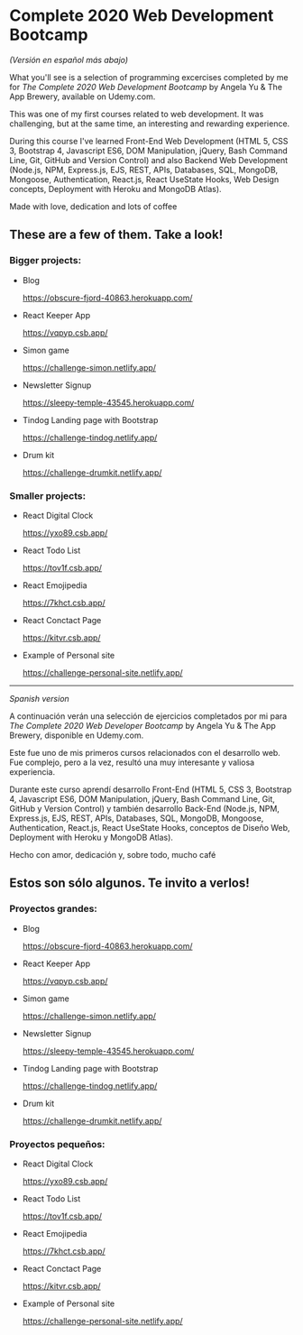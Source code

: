 # Complete 2020 Web Development Bootcamp
*(Versión en español más abajo)*

What you'll see is a selection of programming excercises completed by me for *The Complete 2020 Web Development Bootcamp* by Angela Yu &amp; The App Brewery, available on Udemy.com.

This was one of my first courses related to web development. It was challenging, but at the same time, an interesting and rewarding experience.

During this course I've learned Front-End Web Development (HTML 5, CSS 3, Bootstrap 4, Javascript ES6, DOM Manipulation, jQuery, Bash Command Line, Git, GitHub and Version Control) and also Backend Web Development (Node.js, NPM, Express.js, EJS, REST, APIs, Databases, SQL, MongoDB, Mongoose, Authentication, React.js, React UseState Hooks, Web Design concepts, Deployment with Heroku and MongoDB Atlas).

Made with love, dedication and lots of coffee

## These are a few of them. Take a look!

### Bigger projects:

- Blog

  https://obscure-fjord-40863.herokuapp.com/

- React Keeper App

  https://vqpyp.csb.app/
  
- Simon game

  https://challenge-simon.netlify.app/
  
- Newsletter Signup

  https://sleepy-temple-43545.herokuapp.com/

- Tindog Landing page with Bootstrap

  https://challenge-tindog.netlify.app/

- Drum kit

  https://challenge-drumkit.netlify.app/

### Smaller projects:

- React Digital Clock
  
  https://yxo89.csb.app/
    
- React Todo List

  https://tov1f.csb.app/

- React Emojipedia

  https://7khct.csb.app/

- React Conctact Page

  https://kitvr.csb.app/
  
- Example of Personal site

  https://challenge-personal-site.netlify.app/
  
----------------------------------------------------------------------------------------------------------------------------------------------------------------------------
*Spanish version*

A continuación verán una selección de ejercicios completados por mi para *The Complete 2020 Web Developer Bootcamp* by Angela Yu &amp; The App Brewery, disponible en Udemy.com.

Este fue uno de mis primeros cursos relacionados con el desarrollo web. Fue complejo, pero a la vez, resultó una muy interesante y valiosa experiencia.

Durante este curso aprendí desarrollo Front-End (HTML 5, CSS 3, Bootstrap 4, Javascript ES6, DOM Manipulation, jQuery, Bash Command Line, Git, GitHub y Version Control) y también desarrollo Back-End (Node.js, NPM, Express.js, EJS, REST, APIs, Databases, SQL, MongoDB, Mongoose, Authentication, React.js, React UseState Hooks, conceptos de Diseño Web, Deployment with Heroku y MongoDB Atlas).

Hecho con amor, dedicación y, sobre todo, mucho café

## Estos son sólo algunos. Te invito a verlos!

### Proyectos grandes:

- Blog

  https://obscure-fjord-40863.herokuapp.com/

- React Keeper App

  https://vqpyp.csb.app/

- Simon game

  https://challenge-simon.netlify.app/
  
- Newsletter Signup

  https://sleepy-temple-43545.herokuapp.com/
  
- Tindog Landing page with Bootstrap

  https://challenge-tindog.netlify.app/

- Drum kit

  https://challenge-drumkit.netlify.app/

### Proyectos pequeños:

- React Digital Clock
  
  https://yxo89.csb.app/
    
- React Todo List

  https://tov1f.csb.app/

- React Emojipedia

  https://7khct.csb.app/

- React Conctact Page

  https://kitvr.csb.app/
  
- Example of Personal site

  https://challenge-personal-site.netlify.app/
  
  
